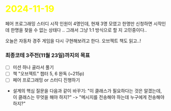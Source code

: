 # <span style="color:yellow">2024-11-19</span>

페어 프로그래밍 스터디 시작 인원이 4명인데, 현재 3명 모였고 한명만 신청하면 시작인데 한명을 찾을 수 없는 상태다 .. 그래서 그냥 1:1 방식으로 할 지 고민중이다..

오늘은 자동차 경주 게임을 다시 구현해보려고 한다.
오브젝트 책도 읽고..!

### 최종코테 3주전(11월 23일)까지의 목표
- [ ] 미션 하나 골라서 풀기
- [ ] 책 "오브젝트" 챕터 5, 6 완독 (~215p)
- [ ] 페어 프로그래밍 or 스터디 진행하기

- 설계의 핵심 질문을 다음과 같이 바꾸기: "이 클래스가 필요하다는 것은 알겠는데, 이 클래스는 무엇을 해야 하지?" -> "메시지를 전송해야 하는데 누구에게 전송해야 하지?"